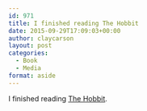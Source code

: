```yaml
---
id: 971
title: I finished reading The Hobbit
date: 2015-09-29T17:09:03+00:00
author: claycarson
layout: post
categories: 
  - Book
  - Media
format: aside
---
```

I finished reading [The Hobbit](http://amazon.com/exec/obidos/ASIN/0618260307/claycarson0c-20).<!--more-->